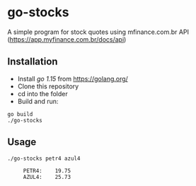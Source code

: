 # go-stocks

A simple program for stock quotes using mfinance.com.br API (https://app.myfinance.com.br/docs/api)

## Installation

- Install *go 1.15* from https://golang.org/
- Clone this repository
- cd into the folder
- Build and run:
```
go build
./go-stocks
```

## Usage

```
./go-stocks petr4 azul4

     PETR4:    19.75
     AZUL4:    25.73
```
